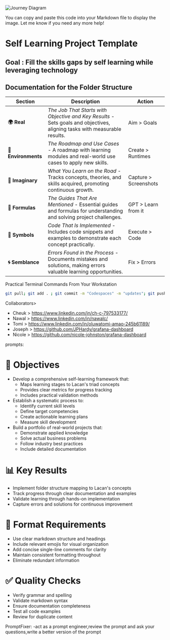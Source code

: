 ![Journey Diagram](https://viewer.diagrams.net/?tags=%7B%7D&lightbox=1&highlight=0000ff&edit=_blank&layers=1&nav=1&title=1.3.1.journey.drawio#Uhttps%3A%2F%2Fraw.githubusercontent.com%2Frifaterdemsahin%2Fgrafana-dashboard%2Fmain%2F1_Journey%2F1.3.1.journey.drawio)

You can copy and paste this code into your Markdown file to display the image. Let me know if you need any more help!

# Self Learning Project Template

## Goal : Fill the skills gaps by self learning while leveraging technology

## Documentation for the Folder Structure

| Section         | Description                                                                                                      | Action                |
|-----------------|------------------------------------------------------------------------------------------------------------------|-----------------------|
| **🌍 Real**         | *The Job That Starts with Objective and Key Results* - Sets goals and objectives, aligning tasks with measurable results. | Aim > Goals   |
| **🌳 Environments** | *The Roadmap and Use Cases* - A roadmap with learning modules and real-world use cases to apply new skills.            | Create > Runtimes |
| **🌌 Imaginary**    | *What You Learn on the Road* - Tracks concepts, theories, and skills acquired, promoting continuous growth.            | Capture > Screenshots |
| **📐 Formulas**     | *The Guides That Are Mentioned* - Essential guides and formulas for understanding and solving project challenges.     |  GPT > Learn from it |
| **🔣 Symbols**      | *Code That Is Implemented* - Includes code snippets and examples to demonstrate each concept practically.              |  Execute > Code   |
| **🌀 Semblance**    | *Errors Found in the Process* - Documents mistakes and solutions, making errors valuable learning opportunities.       |  Fix > Errors   |

Practical Terminal Commands From Your Workstation

```bash
git pull; git add . ; git commit -m "Codespaces" -m "updates"; git push;sleep 3;clear
```

Collaborators>
- Cheuk > https://www.linkedin.com/in/ch-c-797533177/
- Nawal > https://www.linkedin.com/in/nawalc/
- Tomi > https://www.linkedin.com/in/oluwatomi-amao-245b61189/
- Joseph > https://github.com/JPHardy/grafana-dashboard
- Nicole > https://github.com/nicole-johnston/grafana-dashboard


prompts:
# 🎯 Objectives
- Develop a comprehensive self-learning framework that:
  - Maps learning stages to Lacan's triad concepts
  - Provides clear metrics for progress tracking
  - Includes practical validation methods
- Establish a systematic process to:
  - Identify current skill levels
  - Define target competencies 
  - Create actionable learning plans
  - Measure skill development
- Build a portfolio of real-world projects that:
  - Demonstrate applied knowledge
  - Solve actual business problems
  - Follow industry best practices
  - Include detailed documentation

# 📊 Key Results
- Implement folder structure mapping to Lacan's concepts
- Track progress through clear documentation and examples
- Validate learning through hands-on implementation
- Capture errors and solutions for continuous improvement

# 📝 Format Requirements
- Use clear markdown structure and headings
- Include relevant emojis for visual organization
- Add concise single-line comments for clarity
- Maintain consistent formatting throughout
- Eliminate redundant information

# ✅ Quality Checks
- Verify grammar and spelling
- Validate markdown syntax
- Ensure documentation completeness
- Test all code examples
- Review for duplicate content

PromptFixer:
-act as a prompt engineer,review the prompt and ask your questions,write a better version of the prompt
